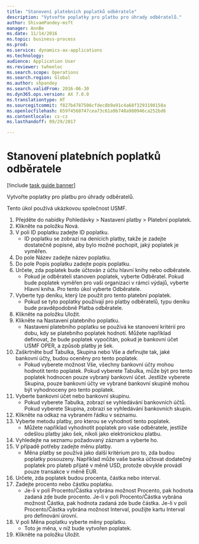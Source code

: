 ```yaml
--- 
title: "Stanovení platebních poplatků odběratele"
description: "Vytvořte poplatky pro platbu pro úhrady odběratelů."
author: ShivamPandey-msft
manager: AnnBe
ms.date: 11/14/2016
ms.topic: business-process
ms.prod: 
ms.service: dynamics-ax-applications
ms.technology: 
audience: Application User
ms.reviewer: twheeloc
ms.search.scope: Operations
ms.search.region: Global
ms.author: shpandey
ms.search.validFrom: 2016-06-30
ms.dyn365.ops.version: AX 7.0.0
ms.translationtype: HT
ms.sourcegitcommit: f827b4787506cfdec8b9a91c4a68f3293190158a
ms.openlocfilehash: 659f4560747cea73c61a9b748a980946ca252bd6
ms.contentlocale: cs-cz
ms.lasthandoff: 09/29/2017

---
```

# <a name="establish-customer-payment-fees"></a>Stanovení platebních poplatků odběratele

[!include [task guide banner](../../includes/task-guide-banner.md)]

Vytvořte poplatky pro platbu pro úhrady odběratelů.

Tento úkol používá ukázkovou společnost USMF.

1. Přejděte do nabídky Pohledávky > Nastavení platby > Platební poplatek.
2. Klikněte na položku Nová.
3. V poli ID poplatku zadejte ID poplatku.
    * ID poplatku se zobrazí na denících platby, takže je zadejte dostatečně popisné, aby bylo možné pochopit, jaký poplatek je vyměřen.  
4. Do pole Název zadejte název poplatku.
5. Do pole Popis poplatku zadejte popis poplatku.
6. Určete, zda poplatek bude účtován z účtu hlavní knihy nebo odběratele.
    * Pokud je odběrateli stanoven poplatek, vyberte Odběratel. Pokud bude poplatek vyměřen pro vaši organizaci v rámci výdajů, vyberte Hlavní kniha. Pro tento úkol vyberte Odběratele.  
7. Vyberte typ deníku, který lze použít pro tento platební poplatek.
    * Pokud se tyto poplatky používají pro platby odběratelů, typu deníku bude pravděpodobně Platba odběratele.  
8. Klikněte na položku Uložit.
9. Klikněte na Nastavení platebního poplatku.
    * Nastavení platebního poplatku se používá ke stanovení kritérií pro dobu, kdy se platebního poplatek hodnotí.  Můžete například definovat, že bude poplatek vypočítán, pokud je bankovní účet USMF OPER, a způsob platby je šek.  
10. Zaškrtněte buď Tabulka, Skupina nebo Vše a definujte tak, jaké bankovní účty, budou oceněny pro tento poplatek.
    * Pokud vyberete možnost Vše, všechny bankovní účty mohou hodnotit tento poplatek.  Pokud vyberete Tabulka, může být pro tento poplatek hodnocen pouze vybraný bankovní účet. Jestliže vyberete Skupina, pouze bankovní účty ve vybrané bankovní skupině mohou být vyhodnoceny pro tento poplatek.  
11. Vyberte bankovní účet nebo bankovní skupinu.
    * Pokud vyberete Tabulka, zobrazí se vyhledávání bankovních účtů. Pokud vyberete Skupina, zobrazí se vyhledávání bankovních skupin.  
12. Klikněte na odkaz na vybraném řádku v seznamu.
13. Vyberte metodu platby, pro kterou se vyhodnotí tento poplatek.
    * Můžete například vyhodnotit poplatek pro vaše odběratele, jestliže odešlou platby jako šek, nikoli jako elektronickou platbu.  
14. Vyhledejte na seznamu požadovaný záznam a vyberte ho.
15. V případě potřeby zadejte měnu platby.
    * Měna platby se používá jako další kritérium pro to, zda budou poplatky posouzeny.  Například může vaše banka účtovat dodatečný poplatek pro plateb přijaté v měně USD, protože obvykle provádí pouze transakce v měně EUR.  
16. Určete, zda poplatek budou procenta, částka nebo interval.
17. Zadejte procento nebo částku poplatku.
    * Je-li v poli Procento/Částka vybrána možnost Procento, pak hodnota zadaná zde bude procento. Je-li v poli Procento/Částka vybrána možnost Částka, pak hodnota zadaná zde bude částka. Je-li v poli Procento/Částka vybrána možnost Interval, použijte kartu Interval pro definování úrovní.  
18. V poli Měna poplatku vyberte měny poplatku.
    * Toto je měna, v níž bude vytvořen poplatek.  
19. Klikněte na položku Uložit.


